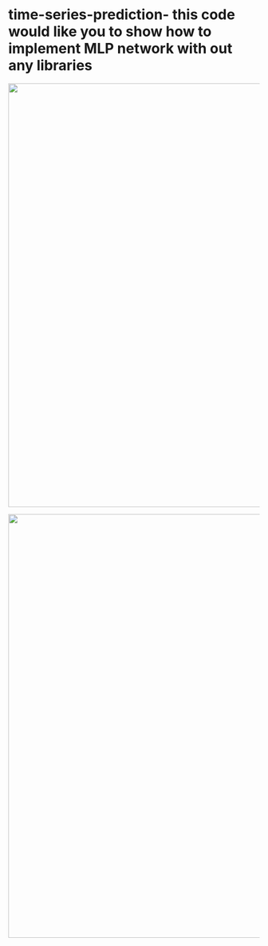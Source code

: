 # time-series-prediction- this code would like you to show how to implement MLP network with out any libraries

<p>
   <img width="850" src="https://github.com/alirezalti/time-series-prediction-/blob/main/result%20of%20basis%20ann.png"></a>
</p  
<p>
   <img width="850" src="https://github.com/alirezalti/time-series-prediction-/blob/main/resul%20of%20basic%20ann_2.png"></a>  
</p  
   
